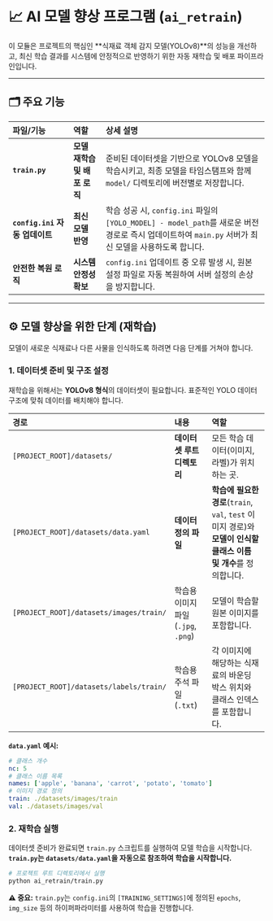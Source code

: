 # 📈 AI 모델 향상 프로그램 (`ai_retrain`)

이 모듈은 프로젝트의 핵심인 **식재료 객체 감지 모델(YOLOv8)**의 성능을 개선하고, 최신 학습 결과를 시스템에 안정적으로 반영하기 위한 자동 재학습 및 배포 파이프라인입니다.

---

## 🗂️ 주요 기능

| 파일/기능 | 역할 | 상세 설명 |
| :--- | :--- | :--- |
| **`train.py`** | **모델 재학습 및 배포 로직** | 준비된 데이터셋을 기반으로 YOLOv8 모델을 학습시키고, 최종 모델을 타임스탬프와 함께 `model/` 디렉토리에 버전별로 저장합니다. |
| **`config.ini` 자동 업데이트** | **최신 모델 반영** | 학습 성공 시, `config.ini` 파일의 `[YOLO_MODEL] - model_path`를 새로운 버전 경로로 즉시 업데이트하여 `main.py` 서버가 최신 모델을 사용하도록 합니다. |
| **안전한 복원 로직** | **시스템 안정성 확보** | `config.ini` 업데이트 중 오류 발생 시, 원본 설정 파일로 자동 복원하여 서버 설정의 손상을 방지합니다. |

---

## ⚙️ 모델 향상을 위한 단계 (재학습)

모델이 새로운 식재료나 다른 사물을 인식하도록 하려면 다음 단계를 거쳐야 합니다.

### 1. 데이터셋 준비 및 구조 설정

재학습을 위해서는 **YOLOv8 형식**의 데이터셋이 필요합니다. 표준적인 YOLO 데이터 구조에 맞춰 데이터를 배치해야 합니다.

| 경로 | 내용 | 역할 |
| :--- | :--- | :--- |
| `[PROJECT_ROOT]/datasets/` | **데이터셋 루트 디렉토리** | 모든 학습 데이터(이미지, 라벨)가 위치하는 곳. |
| `[PROJECT_ROOT]/datasets/data.yaml` | **데이터 정의 파일** | **학습에 필요한 경로**(`train`, `val`, `test` 이미지 경로)와 **모델이 인식할 클래스 이름 및 개수**를 정의합니다. |
| `[PROJECT_ROOT]/datasets/images/train/` | 학습용 이미지 파일 (`.jpg`, `.png`) | 모델이 학습할 원본 이미지를 포함합니다. |
| `[PROJECT_ROOT]/datasets/labels/train/` | 학습용 주석 파일 (`.txt`) | 각 이미지에 해당하는 식재료의 바운딩 박스 위치와 클래스 인덱스를 포함합니다. |

**`data.yaml` 예시:**

```yaml
# 클래스 개수
nc: 5
# 클래스 이름 목록
names: ['apple', 'banana', 'carrot', 'potato', 'tomato']
# 이미지 경로 정의
train: ./datasets/images/train
val: ./datasets/images/val
````

### 2\. 재학습 실행

데이터셋 준비가 완료되면 `train.py` 스크립트를 실행하여 모델 학습을 시작합니다. **`train.py`는 `datasets/data.yaml`을 자동으로 참조하여 학습을 시작합니다.**

```bash
# 프로젝트 루트 디렉토리에서 실행
python ai_retrain/train.py
```

**⚠️ 중요:** `train.py`는 `config.ini`의 `[TRAINING_SETTINGS]`에 정의된 `epochs`, `img_size` 등의 하이퍼파라미터를 사용하여 학습을 진행합니다.

```